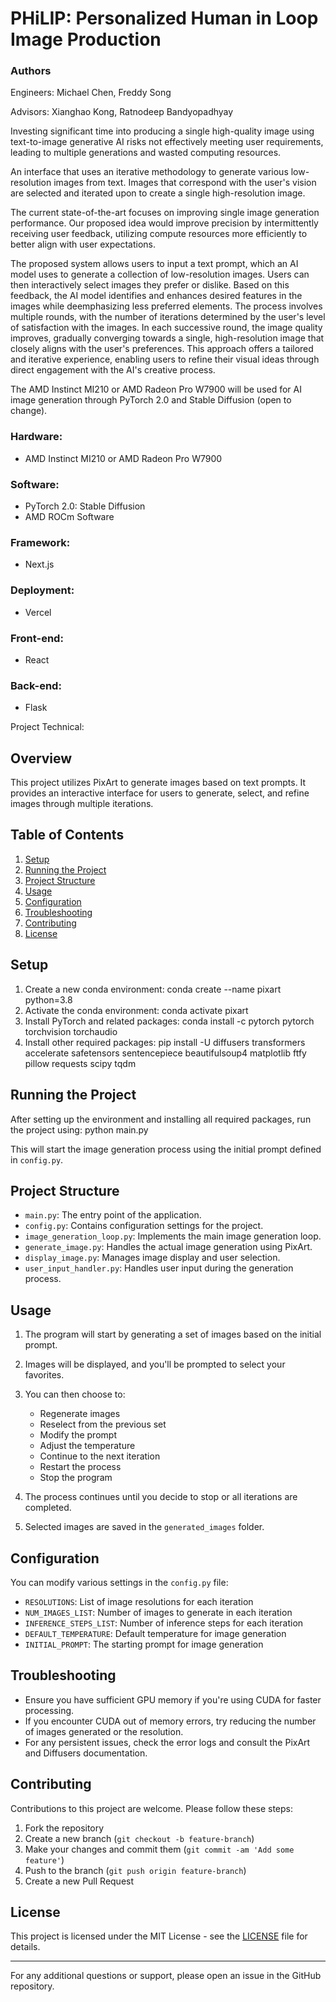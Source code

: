 # PHiLIP: Personalized Human in Loop Image Production

### Authors

Engineers:
Michael Chen,
Freddy Song

Advisors:
Xianghao Kong,
Ratnodeep Bandyopadhyay


Investing significant time into producing a single high-quality image using text-to-image generative AI risks not effectively meeting user requirements, leading to multiple generations and wasted computing resources.

An interface that uses an iterative methodology to generate various low-resolution images from text. Images that correspond with the user's vision are selected and iterated upon to create a single high-resolution image.

The current state-of-the-art focuses on improving single image generation performance. Our proposed idea would improve precision by intermittently receiving user feedback, utilizing compute resources more efficiently to better align with user expectations.

The proposed system allows users to input a text prompt, which an AI model uses to generate a collection of low-resolution images. Users can then interactively select images they prefer or dislike. Based on this feedback, the AI model identifies and enhances desired features in the images while deemphasizing less preferred elements. The process involves multiple rounds, with the number of iterations determined by the user's level of satisfaction with the images. In each successive round, the image quality improves, gradually converging towards a single, high-resolution image that closely aligns with the user's preferences. This approach offers a tailored and iterative experience, enabling users to refine their visual ideas through direct engagement with the AI's creative process.

The AMD Instinct MI210 or AMD Radeon Pro W7900 will be used for AI image generation through PyTorch 2.0 and Stable Diffusion (open to change).

### Hardware:
- AMD Instinct MI210 or AMD Radeon Pro W7900

### Software:
- PyTorch 2.0: Stable Diffusion
- AMD ROCm Software

### Framework:
- Next.js

### Deployment:
- Vercel

### Front-end:
- React

### Back-end:
- Flask


Project Technical:

## Overview

This project utilizes PixArt to generate images based on text prompts. It provides an interactive interface for users to generate, select, and refine images through multiple iterations.

## Table of Contents

1. [Setup](#setup)
2. [Running the Project](#running-the-project)
3. [Project Structure](#project-structure)
4. [Usage](#usage)
5. [Configuration](#configuration)
6. [Troubleshooting](#troubleshooting)
7. [Contributing](#contributing)
8. [License](#license)

## Setup

1. Create a new conda environment: conda create --name pixart python=3.8
2. Activate the conda environment: conda activate pixart
3. Install PyTorch and related packages: conda install -c pytorch pytorch torchvision torchaudio
4. Install other required packages: pip install -U diffusers transformers accelerate safetensors sentencepiece beautifulsoup4 matplotlib ftfy pillow requests scipy tqdm

## Running the Project

After setting up the environment and installing all required packages, run the project using: python main.py

This will start the image generation process using the initial prompt defined in `config.py`.

## Project Structure

- `main.py`: The entry point of the application.
- `config.py`: Contains configuration settings for the project.
- `image_generation_loop.py`: Implements the main image generation loop.
- `generate_image.py`: Handles the actual image generation using PixArt.
- `display_image.py`: Manages image display and user selection.
- `user_input_handler.py`: Handles user input during the generation process.

## Usage

1. The program will start by generating a set of images based on the initial prompt.
2. Images will be displayed, and you'll be prompted to select your favorites.
3. You can then choose to:
   - Regenerate images
   - Reselect from the previous set
   - Modify the prompt
   - Adjust the temperature
   - Continue to the next iteration
   - Restart the process
   - Stop the program

4. The process continues until you decide to stop or all iterations are completed.
5. Selected images are saved in the `generated_images` folder.

## Configuration

You can modify various settings in the `config.py` file:

- `RESOLUTIONS`: List of image resolutions for each iteration
- `NUM_IMAGES_LIST`: Number of images to generate in each iteration
- `INFERENCE_STEPS_LIST`: Number of inference steps for each iteration
- `DEFAULT_TEMPERATURE`: Default temperature for image generation
- `INITIAL_PROMPT`: The starting prompt for image generation

## Troubleshooting

- Ensure you have sufficient GPU memory if you're using CUDA for faster processing.
- If you encounter CUDA out of memory errors, try reducing the number of images generated or the resolution.
- For any persistent issues, check the error logs and consult the PixArt and Diffusers documentation.

## Contributing

Contributions to this project are welcome. Please follow these steps:

1. Fork the repository
2. Create a new branch (`git checkout -b feature-branch`)
3. Make your changes and commit them (`git commit -am 'Add some feature'`)
4. Push to the branch (`git push origin feature-branch`)
5. Create a new Pull Request

## License

This project is licensed under the MIT License - see the [LICENSE](LICENSE) file for details.

---

For any additional questions or support, please open an issue in the GitHub repository.
